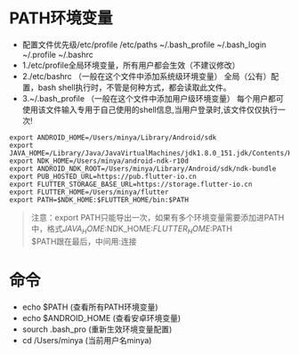 # PATH环境变量
* 配置文件优先级/etc/profile /etc/paths ~/.bash_profile ~/.bash_login ~/.profile ~/.bashrc
* 1./etc/profile全局环境变量，所有用户都会生效（不建议修改）
* 2./etc/bashrc （一般在这个文件中添加系统级环境变量） 全局（公有）配置，bash shell执行时，不管是何种方式，都会读取此文件。
* 3.~/.bash_profile （一般在这个文件中添加用户级环境变量） 每个用户都可使用该文件输入专用于自己使用的shell信息,当用户登录时,该文件仅仅执行一次!

```
export ANDROID_HOME=/Users/minya/Library/Android/sdk
export JAVA_HOME=/Library/Java/JavaVirtualMachines/jdk1.8.0_151.jdk/Contents/Home
export NDK_HOME=/Users/minya/android-ndk-r10d
export ANDROID_NDK_ROOT=/Users/minya/Library/Android/sdk/ndk-bundle
export PUB_HOSTED_URL=https://pub.flutter-io.cn
export FLUTTER_STORAGE_BASE_URL=https://storage.flutter-io.cn
export FLUTTER_HOME=/Users/minya/flutter
export PATH=$NDK_HOME:$FLUTTER_HOME/bin:$PATH
```
> 注意：export PATH只能导出一次，如果有多个环境变量需要添加进PATH中，格式$JAVA_HOME:$NDK_HOME:$FLUTTER_HOME:$PATH  
> $PATH跟在最后，中间用:连接
# 命令
* echo $PATH (查看所有PATH环境变量)
* echo $ANDROID_HOME (查看安卓环境变量)
* sourch .bash_pro (重新生效环境变量配置)
* cd /Users/minya (当前用户名minya)